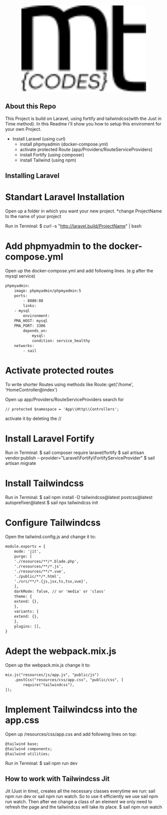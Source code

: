 <p align="center"><a href="https://laravel.com" target="_blank"><img src="https://github.com/mtaopp/laravel-fortify/blob/main/public/svg/logo.svg" width="400"></a></p>

## About this Repo

This Project is build on Laravel, using fortify and tailwindcss(with the Just in Time method).
In this Readme i'll show you how to setup this enviroment for
your own Project.

- Install Laravel (using curl)
    - install phpmyadmin (docker-compose.yml)
    - activate protected Route (app/Providers/RouteServiceProviders)
    - install Fortify (using composer)
    - install Tailwind (using npm)


## Installing Laravel

# Standart Laravel Installation
Open up a folder in which you want your new project.
*change ProjectName to the name of your project

Run in Terminal:
    $ curl -s "http://laravel.build/ProjectName" | bash

# Add phpmyadmin to the docker-compose.yml
Open up the docker-compose.yml and add following lines. (e.g after the mysql service)

    phpmyadmin:
        image: phpmyadmin/phpmyadmin:5
        ports:
            - 8080:80
            links:
        - mysql
            environment:
        PMA_HOST: mysql
        PMA_PORT: 3306
            depends_on:
                mysql:
                condition: service_healthy
        networks:
            - sail

# Activate protected routes
To write shorter Routes using methods like 
Route::get('/home', 'HomeController@index')

Open up app/Providers/RouteServiceProviders
search for 

    // protected $namespace = 'App\\Http\\Controllers';

activate it by deleting the //

# Install Laravel Fortify
Run in Terminal:
    $ sail composer require laravel/fortify
    $ sail artisan vendor:publish --provider="Laravel\Fortify\FortifyServiceProvider"
    $ sail artisan migrate

# Install Tailwindcss
Run in Terminal:
    $ sail npm install -D tailwindcss@latest postcss@latest autoprefixer@latest
    $ sail npx tailwindcss init

# Configure Tailwindcss
Open the tailwind.config.js and change it to:
    
    module.exports = {
        mode: 'jit',
        purge: [
        './resources/**/*.blade.php',
        './resources/**/*.js',
        './resources/**/*.vue',
        './public/**/*.html',
        './src/**/*.{js,jsx,ts,tsx,vue}',
        ],
        darkMode: false, // or 'media' or 'class'
        theme: {
        extend: {},
        },
        variants: {
        extend: {},
        },
        plugins: [],
    }

# Adept the webpack.mix.js
Open up the webpack.mix.js change it to:
    
    mix.js("resources/js/app.js", "public/js")
        .postCss("resources/css/app.css", "public/css", [
            require("tailwindcss"),
    ]);

# Implement Tailwindcss into the app.css
Open up /resources/css/app.css and add following lines on top:
    
    @tailwind base;
    @tailwind components;
    @tailwind utilities;

Run in Terminal:
    $ sail npm run dev

## How to work with Tailwindcss Jit
Jit (Just in time), creates all the necessary classes everytime
we run: sail npm run dev or sail npm run watch.
So to use it efficiently we use sail npm run watch.
Then after we change a class of an element we only need to refresh the
page and the tailwindcss will take its place.
    $ sail npm run watch
